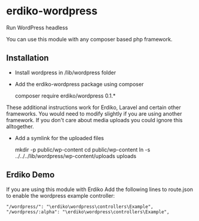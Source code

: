 erdiko-wordpress
================

Run WordPress headless

You can use this module with any composer based php framework.


Installation
------------

* Install wordpress in /lib/wordpress folder

* Add the erdiko-wordpress package using composer

	composer require erdiko/wordpress 0.1.*

These additional instructions work for Erdiko, Laravel and certain other frameworks. You would need to modify slightly if you are using another framework.  If you don't care about media uploads you could ignore this alltogether.

* Add a symlink for the uploaded files

	mkdir -p public/wp-content
	cd public/wp-content
	ln -s ../../../lib/wordpress/wp-content/uploads uploads


Erdiko Demo
-----------

If you are using this module with Erdiko Add the following lines to route.json to enable the wordpress example controller:

```
"/wordpress/": "\erdiko\wordpress\controllers\Example",
"/wordpress/:alpha": "\erdiko\wordpress\controllers\Example",
```

